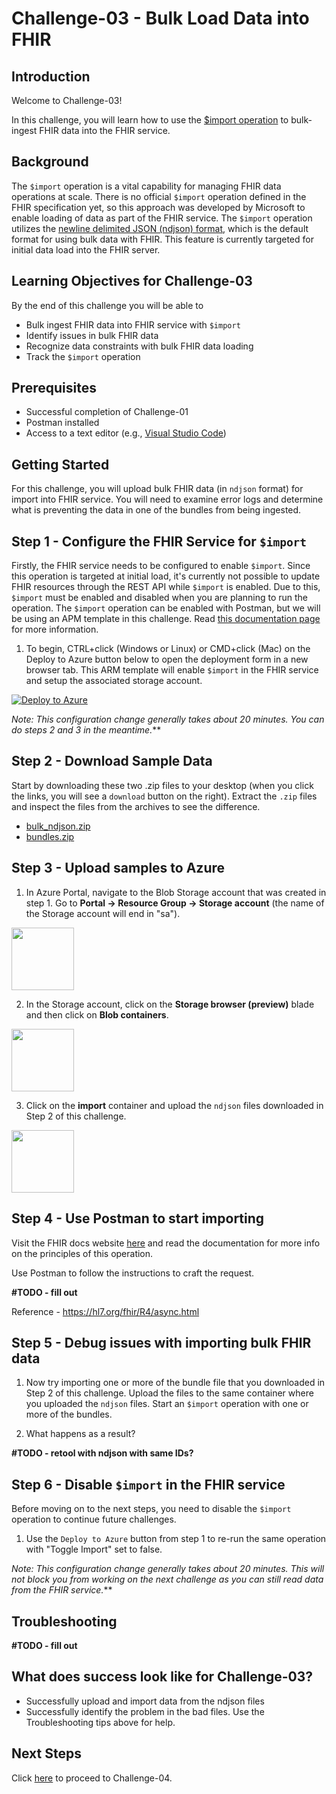 # Challenge-03 - Bulk Load Data into FHIR

## Introduction

Welcome to Challenge-03!

In this challenge, you will learn how to use the [$import operation](https://docs.microsoft.com/en-us/azure/healthcare-apis/fhir/configure-import-data)  to bulk-ingest FHIR data into the FHIR service.

## Background

The `$import` operation is a vital capability for managing FHIR data operations at scale. There is no official `$import` operation defined in the FHIR specification yet, so this approach was developed by Microsoft to enable loading of data as part of the FHIR service. The `$import` operation utilizes the [newline delimited JSON (ndjson) format](http://ndjson.org/), which is the default format for using bulk data with FHIR. This feature is currently targeted for initial data load into the FHIR server.

## Learning Objectives for Challenge-03

By the end of this challenge you will be able to 

+ Bulk ingest FHIR data into FHIR service with `$import`
+ Identify issues in bulk FHIR data
+ Recognize data constraints with bulk FHIR data loading
+ Track the `$import` operation


## Prerequisites

+ Successful completion of Challenge-01
+ Postman installed
+ Access to a text editor (e.g., [Visual Studio Code](https://code.visualstudio.com/))

## Getting Started

For this challenge, you will upload bulk FHIR data (in `ndjson` format) for import into FHIR service. You will need to examine error logs and determine what is preventing the data in one of the bundles from being ingested.

## Step 1 - Configure the FHIR Service for `$import`

Firstly, the FHIR service needs to be configured to enable `$import`. Since this operation is targeted at initial load, it's currently not possible to update FHIR resources through the REST API while `$import` is enabled. Due to this, `$import` must be enabled and disabled when you are planning to run the operation. The `$import` operation can be enabled with Postman, but we will be using an APM template in this challenge. Read [this documentation page](https://docs.microsoft.com/en-us/azure/healthcare-apis/fhir/configure-import-data) for more information.

1. To begin, CTRL+click (Windows or Linux) or CMD+click (Mac) on the Deploy to Azure button below to open the deployment form in a new browser tab. This ARM template will enable `$import` in the FHIR service and setup the associated storage account.

[![Deploy to Azure](https://aka.ms/deploytoazurebutton)](https://portal.azure.com/#create/Microsoft.Template/uri/https%3A%2F%2Fraw.githubusercontent.com%2Fmicrosoft%2Fazure-health-data-services-workshop%2Fmay22-challenge-03%2FChallenge-03%2520-%2520Bulk%2520Load%2520Data%2520into%2520FHIR%2Ftemplates%2Ftoggle_import.json)

*Note: This configuration change generally takes about 20 minutes. You can do steps 2 and 3 in the meantime.***

## Step 2 - Download Sample Data

Start by downloading these two .zip files to your desktop (when you click the links, you will see a `download` button on the right). Extract the `.zip` files and inspect the files from the archives to see the difference.

+ [bulk_ndjson.zip](./samples/bulk_ndjson.zip)
+ [bundles.zip](./samples/bundles.zip)

## Step 3 - Upload samples to Azure

1. In Azure Portal, navigate to the Blob Storage account that was created in step 1. Go to **Portal -> Resource Group -> Storage account** (the name of the Storage account will end in "sa").

<img src="https://thumbs.dreamstime.com/b/orange-post-note-isolated-white-7874325.jpg" height="100">

2. In the Storage account, click on the **Storage browser (preview)** blade and then click on **Blob containers**. 

<img src="https://thumbs.dreamstime.com/b/orange-post-note-isolated-white-7874325.jpg" height="100">

3. Click on the **import** container and upload the `ndjson` files downloaded in Step 2 of this challenge.

<img src="https://thumbs.dreamstime.com/b/orange-post-note-isolated-white-7874325.jpg" height="100">

## Step 4 - Use Postman to start importing

Visit the FHIR docs website [here](https://docs.microsoft.com/en-us/azure/healthcare-apis/fhir/import-data) and read the documentation for more info on the principles of this operation.

Use Postman to follow the instructions to craft the request.

**#TODO - fill out**

Reference - https://hl7.org/fhir/R4/async.html


## Step 5 - Debug issues with importing bulk FHIR data 

1. Now try importing one or more of the bundle file that you downloaded in Step 2 of this challenge. Upload the files to the same container where you uploaded the `ndjson` files. Start an `$import` operation with one or more of the bundles.

2. What happens as a result?

**#TODO - retool with ndjson with same IDs?**

## Step 6 - Disable `$import` in the FHIR service

Before moving on to the next steps, you need to disable the `$import` operation to continue future challenges. 

1. Use the `Deploy to Azure` button from step 1 to re-run the same operation with "Toggle Import" set to false.

*Note: This configuration change generally takes about 20 minutes. This will not block you from working on the next challenge as you can still read data from the FHIR service.***

## Troubleshooting 

**#TODO - fill out**

## What does success look like for Challenge-03?

+ Successfully upload and import data from the ndjson files
+ Successfully identify the problem in the bad files. Use the Troubleshooting tips above for help. 

## Next Steps

Click [here](<../Challenge-04 - Query and Search FHIR/Readme.md>) to proceed to Challenge-04.
